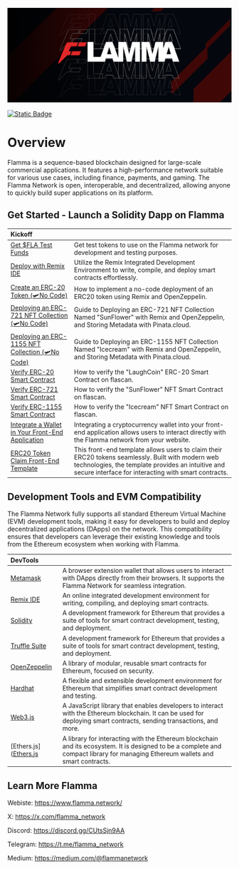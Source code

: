 ![flamma](public/banner.png)

[![Static Badge](https://img.shields.io/badge/website-flamma.network-brightgreen)](https://docs.flamma.network/)



# Overview
 
Flamma is a sequence-based blockchain designed for large-scale commercial applications. It features a high-performance network suitable for various use cases, including finance, payments, and gaming. The Flamma Network is open, interoperable, and decentralized, allowing anyone to quickly build super applications on its platform.

## Get Started - Launch a Solidity Dapp on Flamma

| Kickoff   |  |
| :----- | :---- |
| [Get $FLA Test Funds](https://flafaucet.dev/)     |  Get test tokens to use on the Flamma network for development and testing purposes.   |
| [Deploy with Remix IDE](https://docs.flamma.network/QuickDappDeploy/remixide) | Utilize the Remix Integrated Development Environment to write, compile, and deploy smart contracts effortlessly.  |
| [Create an ERC-20 Token (🛩️No Code)](https://docs.flamma.network/QuickDappDeploy/erc20) | How to implement a no-code deployment of an ERC20 token using Remix and OpenZeppelin.  |
| [Deploying an ERC-721 NFT Collection (🛩️No Code)](https://docs.flamma.network/QuickDappDeploy/erc721) | Guide to Deploying an ERC-721 NFT Collection Named "SunFlower" with Remix and OpenZeppelin, and Storing Metadata with Pinata.cloud.  |
| [Deploying an ERC-1155 NFT Collection (🛩️No Code)](https://docs.flamma.network/QuickDappDeploy/erc1155) | Guide to Deploying an ERC-1155 NFT Collection Named "Icecream" with Remix and OpenZeppelin, and Storing Metadata with Pinata.cloud.  |
| [Verify ERC-20 Smart Contract](https://docs.flamma.network/QuickDappDeploy/verify/verify20) | How to verify the "LaughCoin" ERC-20 Smart Contract on flascan.  |
| [Verify ERC-721 Smart Contract](https://docs.flamma.network/QuickDappDeploy/verify/verify721) | How to verify the "SunFlower" NFT Smart Contract on flascan.  |
| [Verify ERC-1155 Smart Contract](https://docs.flamma.network/QuickDappDeploy/verify/verify1155) | How to verify the "Icecream" NFT Smart Contract on flascan.  |
| [Integrate a Wallet in Your Front-End Application]() | Integrating a cryptocurrency wallet into your front-end application allows users to interact directly with the Flamma network from your website.  |
| [ERC20 Token Claim Front-End Template]() | This front-end template allows users to claim their ERC20 tokens seamlessly. Built with modern web technologies, the template provides an intuitive and secure interface for interacting with smart contracts.  |

## Development Tools and EVM Compatibility

The Flamma Network fully supports all standard Ethereum Virtual Machine (EVM) development tools, making it easy for developers to build and deploy decentralized applications (DApps) on the network. This compatibility ensures that developers can leverage their existing knowledge and tools from the Ethereum ecosystem when working with Flamma.

| DevTools  |  |
| :----- | :---- |
| [Metamask](https://metamask.io/)     |  A browser extension wallet that allows users to interact with DApps directly from their browsers. It supports the Flamma Network for seamless integration.   |
| [Remix IDE](https://remix.ethereum.org/) | An online integrated development environment for writing, compiling, and deploying smart contracts.  |
| [Solidity](https://soliditylang.org/) | A development framework for Ethereum that provides a suite of tools for smart contract development, testing, and deployment.  |
| [Truffle Suite](https://archive.trufflesuite.com/) | A development framework for Ethereum that provides a suite of tools for smart contract development, testing, and deployment. |
| [OpenZeppelin](https://www.openzeppelin.com/) | A library of modular, reusable smart contracts for Ethereum, focused on security.  |
| [Hardhat](https://hardhat.org/) | A flexible and extensible development environment for Ethereum that simplifies smart contract development and testing.  |
| [Web3.js](https://web3js.readthedocs.io/en/v1.10.0/) | A JavaScript library that enables developers to interact with the Ethereum blockchain. It can be used for deploying smart contracts, sending transactions, and more.  |
| [Ethers.js]([Ethers.js](https://docs.ethers.org/v5/) | A library for interacting with the Ethereum blockchain and its ecosystem. It is designed to be a complete and compact library for managing Ethereum wallets and smart contracts.  |

## Learn More Flamma

Webiste: https://www.flamma.network/

X: https://x.com/flamma_network

Discord: https://discord.gg/CUtsSjn9AA

Telegram: https://t.me/flamma_network

Medium: https://medium.com/@flammanetwork

